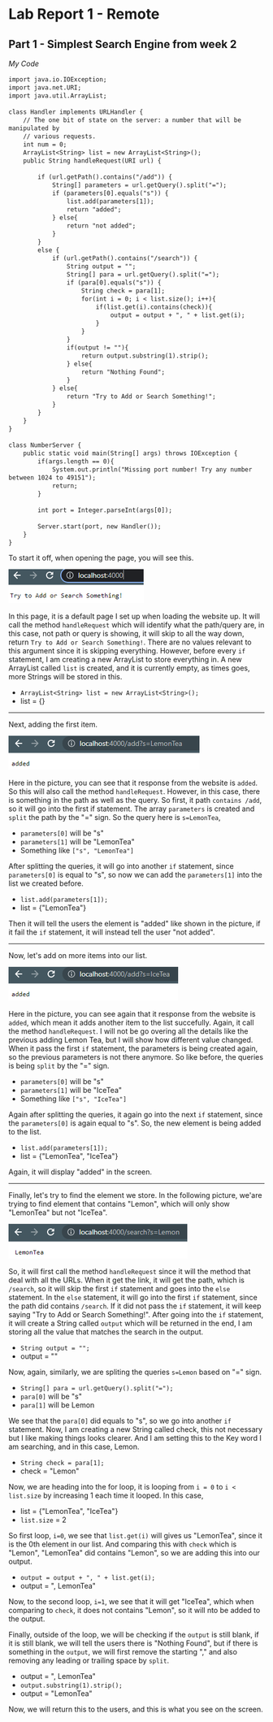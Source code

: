 # Lab Report 1 - Remote 
## Part 1 - Simplest Search Engine from week 2
*My Code*
```
import java.io.IOException;
import java.net.URI;
import java.util.ArrayList;

class Handler implements URLHandler {
    // The one bit of state on the server: a number that will be manipulated by
    // various requests.
    int num = 0;
    ArrayList<String> list = new ArrayList<String>();
    public String handleRequest(URI url) {
        
        if (url.getPath().contains("/add")) {
            String[] parameters = url.getQuery().split("=");
            if (parameters[0].equals("s")) {
                list.add(parameters[1]);
                return "added";
            } else{
                return "not added";
            }
        }
        else {
            if (url.getPath().contains("/search")) {
                String output = "";
                String[] para = url.getQuery().split("=");
                if (para[0].equals("s")) {
                    String check = para[1];
                    for(int i = 0; i < list.size(); i++){
                        if(list.get(i).contains(check)){
                            output = output + ", " + list.get(i);
                        }
                    }
                }
                if(output != ""){
                    return output.substring(1).strip();
                } else{
                    return "Nothing Found";
                }
            } else{
                return "Try to Add or Search Something!";
            } 
        }
    }
}

class NumberServer {
    public static void main(String[] args) throws IOException {
        if(args.length == 0){
            System.out.println("Missing port number! Try any number between 1024 to 49151");
            return;
        }

        int port = Integer.parseInt(args[0]);

        Server.start(port, new Handler());
    }
}
```
To start it off, when opening the page, you will see this.

![AddSomething](Adds.PNG)

In this page, it is a default page I set up when loading the website up. It will call the method `handleRequest` which will identify what the path/query are, in this case, not path or query is showing, it will skip to all the way down, return `Try to Add or Search Something!`. There are no values relevant to this argument since it is skipping everything. However, before every `if` statement, I am creating a new ArrayList to store everything in. A new ArrayList called `list` is created, and it is currently empty, as times goes, more Strings will be stored in this.
- `ArrayList<String> list = new ArrayList<String>();`
- list = {}
---
Next, adding the first item.

![Added](Added.PNG)

Here in the picture, you can see that it response from the website is `added`. So this will also call the method `handleRequest`. However, in this case, there is something in the path as well as the query. So first, it path `contains /add`, so it will go into the first if statement. The array `parameters` is created and `split` the path by the "=" sign. So the query here is `s=LemonTea`, 
- `parameters[0]` will be "s"
- `parameters[1]` will be "LemonTea"
- Something like `["s", "LemonTea"]`

After splitting the queries, it will go into another `if` statement, since `parameters[0]` is equal to "s", so now we can add the `parameters[1]` into the list we created before.
- `list.add(parameters[1]);`
- list = {"LemonTea"}

Then it will tell the users the element is "added" like shown in the picture, if it fail the `if` statement, it will instead tell the user "not added". 

---
Now, let's add on more items into our list.

![Added2](Added2.PNG)

Here in the picture, you can see again that it response from the website is `added`, which mean it adds another item to the list succefully. Again, it call the method `handleRequest`. I will not be go overing all the details like the previous adding Lemon Tea, but I will show how different value changed. When it pass the first `if` statement, the parameters is being created again, so the previous parameters is not there anymore. So like before, the queries is being `split` by the "=" sign.
- `parameters[0]` will be "s"
- `parameters[1]` will be "IceTea"
- Something like `["s", "IceTea"]`

Again after splitting the queries, it again go into the next `if` statement, since the `parameters[0]` is again equal to "s". So, the new element is being added to the list.

- `list.add(parameters[1]);`
- list = {"LemonTea", "IceTea"}

Again, it will display "added" in the screen. 

---

Finally, let's try to find the element we store. In the following picture, we'are trying to find element that contains "Lemon", which will only show "LemonTea" but not "IceTea".

![LemonTea](LemonTea.PNG)

So, it will first call the method `handleRequest` since it will the method that deal with all the URLs. When it get the link, it will get the path, which is `/search`, so it will skip the first `if` statement and goes into the `else` statement. In the `else` statement, it will go into the first `if` statement, since the path did contains `/search`. If it did not pass the `if` statement, it will keep saying "Try to Add or Search Something!". After going into the `if` statement, it will create a String called `output` which will be returned in the end, I am storing all the value that matches the search in the output.

- `String output = "";`
- output = ""

Now, again, similarly, we are spliting the queries `s=Lemon` based on "=" sign.

- `String[] para = url.getQuery().split("=");`
- `para[0]` will be "s"
- `para[1]` will be Lemon

We see that the `para[0]` did equals to "s", so we go into another `if` statement. Now, I am creating a new String called check, this not necessary but I like making things looks clearer. And I am setting this to the Key word I am searching, and in this case, Lemon.

- `String check = para[1];`
- check = "Lemon"

Now, we are heading into the for loop, it is looping from `i = 0` to `i < list.size` by increasing 1 each time it looped. In this case,

- list = {"LemonTea", "IceTea"}
- `list.size` = 2

So first loop, `i=0`, we see that `list.get(i)` will gives us "LemonTea", since it is the 0th element in our list. And comparing this with `check` which is "Lemon", "LemonTea" did contains "Lemon", so we are adding this into our output.

- `output = output + ", " + list.get(i);`
- output = ", LemonTea"

Now, to the second loop, `i=1`, we see that it will get "IceTea", which when comparing to `check`, it does not contains "Lemon", so it will nto be added to the output. 

Finally, outside of the loop, we will be checking if the `output` is still blank, if it is still blank, we will tell the users there is "Nothing Found", but if there is something in the `output`, we will first remove the starting "," and also removing any leading or trailing space by `split`.

- output = ", LemonTea"
- `output.substring(1).strip();`
- output = "LemonTea"

Now, we will return this to the users, and this is what you see on the screen. 